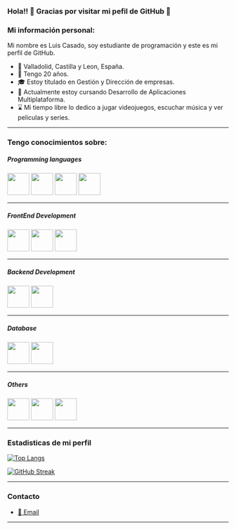 ### Hola!! 👋 Gracias por visitar mi pefil de GitHub :purple_heart:

<!--
**LuisCasCor/LuisCasCor** is a ✨ _special_ ✨ repository because its `README.md` (this file) appears on your GitHub profile.

Here are some ideas to get you started:

- 🔭 I’m currently working on ...
- 🌱 I’m currently learning ...
- 👯 I’m looking to collaborate on ...
- 🤔 I’m looking for help with ...
- 💬 Ask me about ...
- 📫 How to reach me: ...
- 😄 Pronouns: ...
- ⚡ Fun fact: ...
-->
### Mi información personal:
Mi nombre es Luis Casado, soy estudiante de programación y este es mi perfil de GitHub.
* :pushpin: Valladolid, Castilla y Leon, España.
* :underage: Tengo 20 años.
* :mortar_board: Estoy titulado en Gestión y Dirección de empresas.
* :school_satchel: Actualmente estoy cursando Desarrollo de Aplicaciones Multiplataforma.
* :hourglass: Mi tiempo libre lo dedico a jugar videojuegos, escuchar música y ver peliculas y series.

____

### Tengo conocimientos sobre:

##### Programming languages

<img src="https://cdn.jsdelivr.net/gh/devicons/devicon/icons/c/c-original.svg" height="50" width="50"/> <img src="https://cdn.jsdelivr.net/gh/devicons/devicon/icons/java/java-original.svg" height="50" width="50"/>  <img src="https://cdn.jsdelivr.net/gh/devicons/devicon/icons/javascript/javascript-original.svg" height="50" width="50"/>
<img src="https://cdn.jsdelivr.net/gh/devicons/devicon/icons/python/python-original.svg" height="50" width="50"/>
____

##### FrontEnd Development

<img src="https://cdn.jsdelivr.net/gh/devicons/devicon/icons/javascript/javascript-original.svg" height="50" width="50"/> <img src="https://cdn.jsdelivr.net/gh/devicons/devicon/icons/html5/html5-original-wordmark.svg" height="50" width="50"/> <img src="https://cdn.jsdelivr.net/gh/devicons/devicon/icons/css3/css3-original-wordmark.svg" height="50" width="50"/>

____

##### Backend Development

<img src="https://cdn.jsdelivr.net/gh/devicons/devicon/icons/nodejs/nodejs-original.svg" height="50" width="50"/> <img src="https://cdn.jsdelivr.net/gh/devicons/devicon/icons/javascript/javascript-original.svg" height="50" width="50"/>
_____

##### Database

<img src="https://cdn.jsdelivr.net/gh/devicons/devicon/icons/mysql/mysql-original-wordmark.svg" height="50" width="50"/> <img src="https://cdn.jsdelivr.net/gh/devicons/devicon/icons/postgresql/postgresql-original-wordmark.svg" height="50" width="50"/>

_____

 ##### Others

<img src="https://cdn.jsdelivr.net/gh/devicons/devicon/icons/git/git-original.svg" height="50" width="50"/> <img src="https://cdn.jsdelivr.net/gh/devicons/devicon/icons/androidstudio/androidstudio-original.svg" height="50" width="50"/> <img src="https://cdn.jsdelivr.net/gh/devicons/devicon/icons/github/github-original-wordmark.svg" height="50" width="50"/>

_____

### Estadisticas de mi perfil

[![Top Langs](https://github-readme-stats.vercel.app/api/top-langs/?username=LuisCasCor&layout=compact&theme=vision-friendly-dark)](https://github.com/anuraghazra/github-readme-stats)


[![GitHub Streak](http://github-readme-streak-stats.herokuapp.com?user=LuisCasCor&theme=dark&background=000000)](https://git.io/streak-stats)

_____

### Contacto

* [:e-mail: Email](luis.cascor@sanviatorvalladolid.com)

_____
